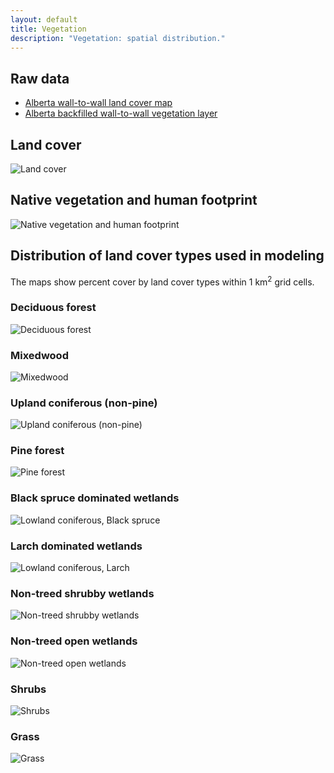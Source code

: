 ```yaml
---
layout: default
title: Vegetation
description: "Vegetation: spatial distribution."
---
```


## Raw data

* [Alberta wall-to-wall land cover map](http://abmi.ca/home/data/gis-data/land-cover-download.html?scroll=true)
* [Alberta backfilled wall-to-wall vegetation layer](http://abmi.ca/home/publications/251-300/259.html?mode=detail&documenttype=Protocols)

## Land cover

<img src="{{ site.contents }}/geospatial/vegetation/ABMIw2wLCV2000v21_NALCMScolorsHD.png" class="img-responsive" alt="Land cover"/>

## Native vegetation and human footprint

<img src="{{ site.contents }}/geospatial/vegetation/VegMap_in_AB_with_Legend3.jpg" class="img-responsive" alt="Native vegetation and human footprint"/>

## Distribution of land cover types used in modeling

The maps show percent cover by land cover types within 1 km<sup>2</sup> grid cells.

<div class="col-6 col-sm-6 col-lg-6">
<h3>Deciduous forest</h3>
<img src="{{ site.contents }}/geospatial/vegetation/Decid.png" class="img-responsive" alt="Deciduous forest"/>
</div>

<div class="col-6 col-sm-6 col-lg-6">
<h3>Mixedwood</h3>
<img src="{{ site.contents }}/geospatial/vegetation/Mixwood.png" class="img-responsive" alt="Mixedwood"/>
</div>

<div class="col-6 col-sm-6 col-lg-6">
<h3>Upland coniferous (non-pine)</h3>
<img src="{{ site.contents }}/geospatial/vegetation/Conif.png" class="img-responsive" alt="Upland coniferous (non-pine)"/>
</div>

<div class="col-6 col-sm-6 col-lg-6">
<h3>Pine forest</h3>
<img src="{{ site.contents }}/geospatial/vegetation/Pine.png" class="img-responsive" alt="Pine forest"/>
</div>

<div class="col-6 col-sm-6 col-lg-6">
<h3>Black spruce dominated wetlands</h3>
<img src="{{ site.contents }}/geospatial/vegetation/BSpr.png" class="img-responsive" alt="Lowland coniferous, Black spruce"/>
</div>

<div class="col-6 col-sm-6 col-lg-6">
<h3>Larch dominated wetlands</h3>
<img src="{{ site.contents }}/geospatial/vegetation/Larch.png" class="img-responsive" alt="Lowland coniferous, Larch"/>
</div>

<div class="col-6 col-sm-6 col-lg-6">
<h3>Non-treed shrubby wetlands</h3>
<img src="{{ site.contents }}/geospatial/vegetation/WetShrub.png" class="img-responsive" alt="Non-treed shrubby wetlands"/>
</div>

<div class="col-6 col-sm-6 col-lg-6">
<h3>Non-treed open wetlands</h3>
<img src="{{ site.contents }}/geospatial/vegetation/WetGrassHerb.png" class="img-responsive" alt="Non-treed open wetlands"/>
</div>

<div class="col-6 col-sm-6 col-lg-6">
<h3>Shrubs</h3>
<img src="{{ site.contents }}/geospatial/vegetation/Shrub.png" class="img-responsive" alt="Shrubs"/>
</div>

<div class="col-6 col-sm-6 col-lg-6">
<h3>Grass</h3>
<img src="{{ site.contents }}/geospatial/vegetation/GrassHerb.png" class="img-responsive" alt="Grass"/>
</div>
